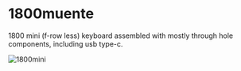 # 1800muente

1800 mini (f-row less) keyboard assembled with mostly through hole components, including usb type-c.  
  
  
![1800mini](./docs/images/layout.jpeg)
